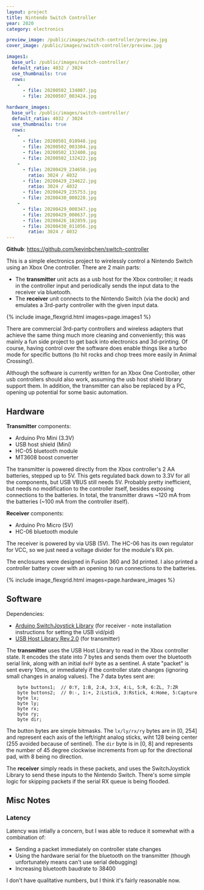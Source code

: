 ```yaml
---
layout: project
title: Nintendo Switch Controller
year: 2020
category: electronics

preview_image: /public/images/switch-controller/preview.jpg
cover_image: /public/images/switch-controller/preview.jpg

images1:
  base_url: /public/images/switch-controller/
  default_ratio: 4032 / 3024
  use_thumbnails: true
  rows:
    - 
      - file: 20200502_134007.jpg
      - file: 20200507_003424.jpg

hardware_images:
  base_url: /public/images/switch-controller/
  default_ratio: 4032 / 3024
  use_thumbnails: true
  rows:
    - 
      - file: 20200501_010948.jpg
      - file: 20200502_003304.jpg
      - file: 20200502_132400.jpg
      - file: 20200502_132422.jpg
    - 
      - file: 20200429_234650.jpg
        ratio: 3024 / 4032
      - file: 20200429_234622.jpg
        ratio: 3024 / 4032
      - file: 20200429_235753.jpg
      - file: 20200430_000228.jpg
    - 
      - file: 20200429_000347.jpg
      - file: 20200429_000637.jpg
      - file: 20200426_182859.jpg
      - file: 20200430_011056.jpg
        ratio: 3024 / 4032
---
```

**Github**: <https://github.com/kevinbchen/switch-controller>

This is a simple electronics project to wirelessly control a Nintendo Switch using an Xbox One controller.
There are 2 main parts:
- The **transmitter** unit acts as a usb host for the Xbox controller; it reads in the controller input and periodically sends the input data to the receiver via bluetooth.
- The **receiver** unit connects to the Nintendo Switch (via the dock) and emulates a 3rd-party controller with the given input data.

{% include image_flexgrid.html images=page.images1 %}

There are commercial 3rd-party controllers and wireless adapters that achieve the same thing much more cleaning and conveniently; this was mainly a fun side project to get back into electronics and 3d-printing. Of course, having control over the software does enable things like a turbo mode for specific buttons (to hit rocks and chop trees more easily in Animal Crossing!).

Although the software is currently written for an Xbox One Controller, other usb controllers should also work, assuming the usb host shield library support them. In addition, the transmitter can also be replaced by a PC, opening up potential for some basic automation.


## Hardware
**Transmitter** components:
- Arduino Pro Mini (3.3V)
- USB host shield (Mini)
- HC-05 bluetooth module
- MT3608 boost converter

The transmitter is powered directly from the Xbox controller's 2 AA batteries, stepped up to 5V. This gets regulated back down to 3.3V for all the components, but USB VBUS still needs 5V. Probably pretty inefficient, but needs no modification to the controller itself, besides exposing connections to the batteries. In total, the transmitter draws \~120 mA from the batteries (\~100 mA from the controller itself).

**Receiver** components:
- Arduino Pro Micro (5V)
- HC-06 bluetooth module

The receiver is powered by via USB (5V). The HC-06 has its own regulator for VCC, so we just need a voltage divider for the module's RX pin.

The enclosures were designed in Fusion 360 and 3d printed. I also printed a controller battery cover with an opening to run connections to the batteries.

{% include image_flexgrid.html images=page.hardware_images %}


## Software
Dependencies:
- [Arduino SwitchJoystick Library](https://github.com/HackerLoop/Arduino-JoyCon-Library-for-Nintendo-Switch) (for receiver - note installation instructions for setting the USB vid/pid) 
- [USB Host Library Rev.2.0](https://github.com/felis/USB_Host_Shield_2.0) (for transmitter)

The **transmitter** uses the USB Host Library to read in the Xbox controller state. It encodes the state into 7 bytes and sends them over the bluetooth serial link, along with an initial `0xFF` byte as a sentinel. A state "packet" is sent every 10ms, or immediately if the controller state changes (ignoring small changes in analog values). The 7 data bytes sent are:
```
    byte buttons1;  // 0:Y, 1:B, 2:A, 3:X, 4:L, 5:R, 6:ZL, 7:ZR
    byte buttons2;  // 0:-, 1:+, 2:Lstick, 3:Rstick, 4:Home, 5:Capture
    byte lx;
    byte ly;
    byte rx;
    byte ry;
    byte dir;
```
The button bytes are simple bitmasks. The `lx/ly/rx/ry` bytes are in [0, 254] and represent each axis of the left/right analog sticks, wiht 128 being center (255 avoided because of sentinel). The `dir` byte is in [0, 8] and represents the number of 45 degree clockwise increments from up for the directional pad, with 8 being no direction.

The **receiver** simply reads in these packets, and uses the SwitchJoystick Library to send these inputs to the Nintendo Switch. There's some simple logic for skipping packets if the serial RX queue is being flooded.





## Misc Notes

### Latency
Latency was intially a concern, but I was able to reduce it somewhat with a combination of:
- Sending a packet immediately on controller state changes
- Using the hardware serial for the bluetooth on the transmitter (though unfortunately means can't use serial debugging)
- Increasing bluetooth baudrate to 38400

I don't have qualitative numbers, but I think it's fairly reasonable now.
